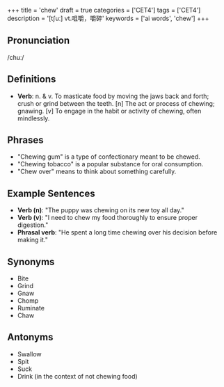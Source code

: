 +++
title = 'chew'
draft = true
categories = ['CET4']
tags = ['CET4']
description = '[t∫uː] vt.咀嚼，嚼碎'
keywords = ['ai words', 'chew']
+++

## Pronunciation
/chuː/

## Definitions
- **Verb**: n. & v. To masticate food by moving the jaws back and forth; crush or grind between the teeth. [n] The act or process of chewing; gnawing. [v] To engage in the habit or activity of chewing, often mindlessly.

## Phrases
- "Chewing gum" is a type of confectionary meant to be chewed.
- "Chewing tobacco" is a popular substance for oral consumption.
- "Chew over" means to think about something carefully.

## Example Sentences
- **Verb (n)**: "The puppy was chewing on its new toy all day."
- **Verb (v)**: "I need to chew my food thoroughly to ensure proper digestion."
- **Phrasal verb**: "He spent a long time chewing over his decision before making it."

## Synonyms
- Bite
- Grind
- Gnaw
- Chomp
- Ruminate
- Chaw

## Antonyms
- Swallow
- Spit
- Suck
- Drink (in the context of not chewing food)
